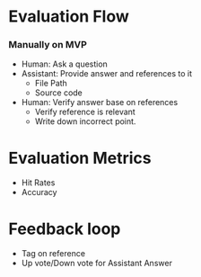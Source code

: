 # Evaluation Flow
### Manually on MVP
- Human: Ask a question
- Assistant: Provide answer and references to it
  - File Path
  - Source code
- Human: Verify answer base on references
  - Verify reference is relevant
  - Write down incorrect point.

# Evaluation Metrics
- Hit Rates
- Accuracy

# Feedback loop
- Tag on reference
- Up vote/Down vote for Assistant Answer
